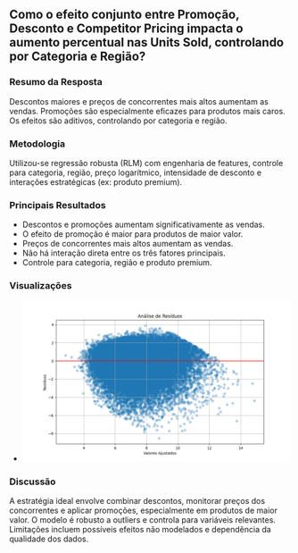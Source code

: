 ## Como o efeito conjunto entre Promoção, Desconto e Competitor Pricing impacta o aumento percentual nas Units Sold, controlando por Categoria e Região?

### Resumo da Resposta
Descontos maiores e preços de concorrentes mais altos aumentam as vendas. Promoções são especialmente eficazes para produtos mais caros. Os efeitos são aditivos, controlando por categoria e região.

### Metodologia
Utilizou-se regressão robusta (RLM) com engenharia de features, controle para categoria, região, preço logarítmico, intensidade de desconto e interações estratégicas (ex: produto premium).

### Principais Resultados
- Descontos e promoções aumentam significativamente as vendas.
- O efeito de promoção é maior para produtos de maior valor.
- Preços de concorrentes mais altos aumentam as vendas.
- Não há interação direta entre os três fatores principais.
- Controle para categoria, região e produto premium.

### Visualizações
- ![Gráfico de Resíduos](https://github.com/BitencourtVitor/Previsao-de-Estoque/blob/main/graficos/pergunta%201/Figure_3.png)

### Discussão
A estratégia ideal envolve combinar descontos, monitorar preços dos concorrentes e aplicar promoções, especialmente em produtos de maior valor. O modelo é robusto a outliers e controla para variáveis relevantes. Limitações incluem possíveis efeitos não modelados e dependência da qualidade dos dados.

